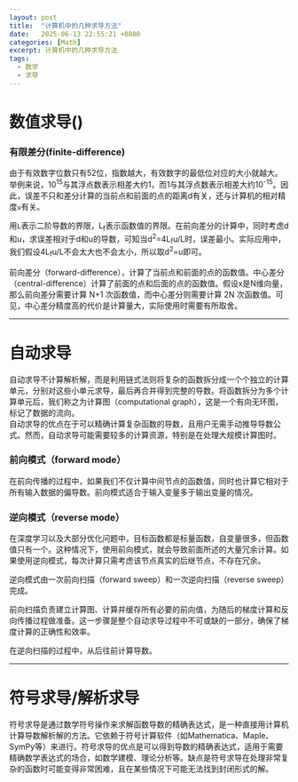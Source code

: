 ```yaml
---
layout: post
title:  "计算机中的几种求导方法"
date:   2025-06-13 22:55:21 +0800
categories: [Math]
excerpt: 计算机中的几种求导方法
tags:
  - 数学
  - 求导
---
```


# 数值求导()

### 有限差分(finite-difference)

由于有效数字位数只有52位，指数越大，有效数字的最低位对应的大小就越大。举例来说，10<sup>15</sup>与其浮点数表示相差大约1，而1与其浮点数表示相差大约10<sup>-15</sup>。因此，误差不只和差分计算的当前点和前面的点的距离d有关，还与计算机的相对精度`u`有关。

用`L`表示二阶导数的界限，L<sub>f</sub>表示函数值的界限。在前向差分的计算中，同时考虑d和u，求误差相对于d和u的导数，可知当d<sup>2</sup>=4L<sub>f</sub>u/L时，误差最小。实际应用中，我们假设4L<sub>f</sub>u/L不会太大也不会太小，所以取d<sup>2</sup>=u即可。

前向差分（forward-difference），计算了当前点和前面的点的函数值。中心差分（central-difference）计算了前面的点和后面的点的函数值。假设x是N维向量，那么前向差分需要计算 N+1 次函数值，而中心差分则需要计算 2N 次函数值。可见，中心差分精度高的代价是计算量大，实际使用时需要有所取舍。

---

# 自动求导

自动求导不计算解析解，而是利用链式法则将复杂的函数拆分成一个个独立的计算单元，分别对这些小单元求导，最后再合并得到完整的导数。将函数拆分为多个计算单元后，我们称之为计算图（computational graph），这是一个有向无环图，标记了数据的流向。  
自动求导的优点在于可以精确计算复杂函数的导数，且用户无需手动推导导数公式。然而，自动求导可能需要较多的计算资源，特别是在处理大规模计算图时。

### 前向模式（forward mode）

在前向传播的过程中，如果我们不仅计算中间节点的函数值，同时也计算它相对于所有输入数据的偏导数。前向模式适合于输入变量多于输出变量的情况。

### 逆向模式（reverse mode）

在深度学习以及大部分优化问题中，目标函数都是标量函数，自变量很多，但函数值只有一个。这种情况下，使用前向模式，就会导致前面所述的大量冗余计算。如果使用逆向模式，每次计算只需考虑该节点真实的后继节点，不存在冗余。

逆向模式由一次前向扫描（forward sweep）和一次逆向扫描（reverse sweep）完成。

前向扫描负责建立计算图、计算并缓存所有必要的前向值，为随后的梯度计算和反向传播过程做准备。这一步骤是整个自动求导过程中不可或缺的一部分，确保了梯度计算的正确性和效率。

在逆向扫描的过程中，从后往前计算导数。

---

# 符号求导/解析求导

符号求导是通过数学符号操作来求解函数导数的精确表达式，是一种直接用计算机计算导数解析解的方法。它依赖于符号计算软件（如Mathematica、Maple、SymPy等）来进行。符号求导的优点是可以得到导数的精确表达式，适用于需要精确数学表达式的场合，如数学建模、理论分析等。缺点是符号求导在处理非常复杂的函数时可能变得非常困难，且在某些情况下可能无法找到封闭形式的解。

